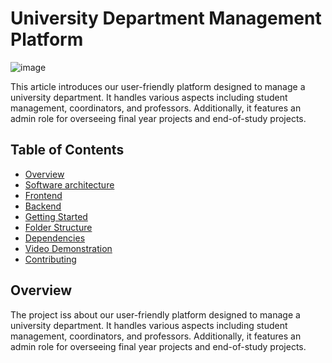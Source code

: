 # University Department Management Platform

![image](https://github.com/aboussakkine-achraf/EMSIPFE/assets/114268936/a6ca20b7-1935-4c4c-ba56-31b8048f9ba9)


This article introduces our user-friendly platform designed to manage a university department. It handles various aspects including student management, coordinators, and professors. Additionally, it features an admin role for overseeing final year projects and end-of-study projects.

## Table of Contents

- [Overview](#overview)
- [Software architecture](#Software-architecture)
- [Frontend](#frontend)
- [Backend](#backend)
- [Getting Started](#getting-started)
- [Folder Structure](#folder-structure)
- [Dependencies](#dependencies)
- [Video Demonstration](#Video-Demonstration)
- [Contributing](#contributing)

## Overview

The project iss about our user-friendly platform designed to manage a university department. It handles various aspects including student management, coordinators, and professors. Additionally, it features an admin role for overseeing final year projects and end-of-study projects.

